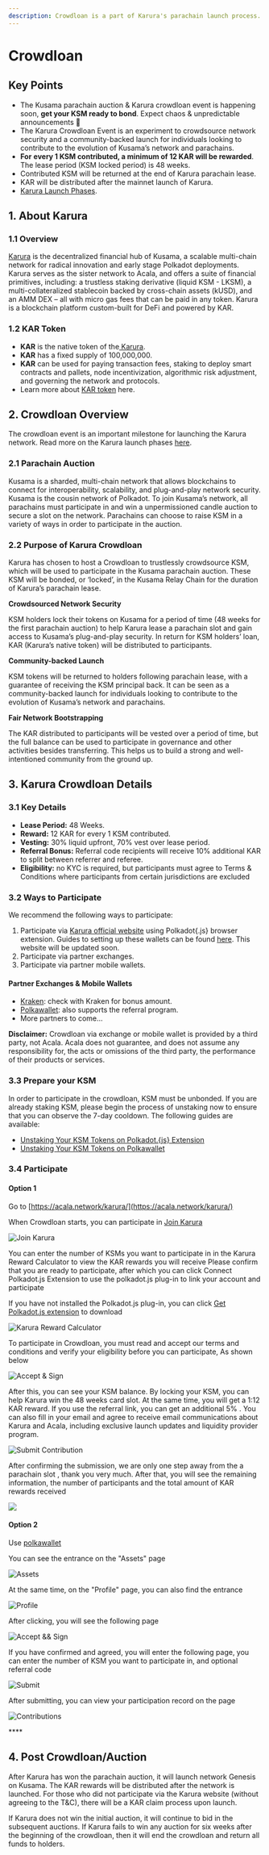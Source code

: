 ```yaml
---
description: Crowdloan is a part of Karura's parachain launch process.
---
```


# Crowdloan

## Key Points

* The Kusama parachain auction & Karura crowdloan event is happening soon, **get your KSM ready to bond**. Expect chaos & unpredictable announcements 🚀
* The Karura Crowdloan Event is an experiment to crowdsource network security and a community-backed launch for individuals looking to contribute to the evolution of Kusama’s network and parachains.
* **For** **every 1 KSM contributed, a minimum of 12 KAR will be rewarded**. The lease period \(KSM locked period\) is 48 weeks. 
* Contributed KSM will be returned at the end of Karura parachain lease.
* KAR will be distributed after the mainnet launch of Karura.
* [Karura Launch Phases](https://www.notion.so/acala/dcabf9ba7c6246c69b913d5972503227?v=4121894373fd43d98ffcac260803928d).

## **1. About Karura**

### 1.1 Overview

[Karura](https://acala.network/karura) is the decentralized financial hub of Kusama, a scalable multi-chain network for radical innovation and early stage Polkadot deployments. Karura serves as the sister network to Acala, and offers a suite of financial primitives, including: a trustless staking derivative \(liquid KSM - LKSM\), a multi-collateralized stablecoin backed by cross-chain assets \(kUSD\), and an AMM DEX –  all with micro gas fees that can be paid in any token. Karura is a blockchain platform custom-built for DeFi and powered by KAR. 

### 1.2 KAR Token

* **KAR** is the native token of the[ Karura](https://acala.network/kar-crowdloan).
* **KAR** has a fixed supply of 100,000,000.
* **KAR** can be used for paying transaction fees, staking to deploy smart contracts and pallets, node incentivization, algorithmic risk adjustment, and governing the network and protocols.
* Learn more about [KAR token](https://acala.network/karura/token) here.

## **2. Crowdloan Overview**

The crowdloan event is an important milestone for launching the Karura network. Read more on the Karura launch phases [here](https://www.notion.so/acala/dcabf9ba7c6246c69b913d5972503227?v=4121894373fd43d98ffcac260803928d).

### **2.1 Parachain Auction**

Kusama is a sharded, multi-chain network that allows blockchains to connect for interoperability, scalability, and plug-and-play network security. Kusama is the cousin network of Polkadot. To join Kusama’s network, all parachains must participate in and win a unpermissioned candle auction to secure a slot on the network. Parachains can choose to raise KSM in a variety of ways in order to participate in the auction.

### **2.2 Purpose of Karura Crowdloan**

Karura has chosen to host a Crowdloan to trustlessly crowdsource KSM, which will be used to participate in the Kusama parachain auction. These KSM will be bonded, or ‘locked’, in the Kusama Relay Chain for the duration of Karura’s parachain lease.

**Crowdsourced Network Security**  
  
KSM holders lock their tokens on Kusama for a period of time \(48 weeks for the first parachain auction\) to help Karura lease a parachain slot and gain access to Kusama’s plug-and-play security. In return for KSM holders’ loan, KAR \(Karura’s native token\) will be distributed to participants.

**Community-backed Launch**

KSM tokens will be returned to holders following parachain lease, with a guarantee of receiving the KSM principal back. It can be seen as a community-backed launch for individuals looking to contribute to the evolution of Kusama’s network and parachains.

**Fair Network Bootstrapping**

The KAR distributed to participants will be vested over a period of time, but the full balance can be used to participate in governance and other activities besides transferring. This helps us to build a strong and well-intentioned community from the ground up.

## **3. Karura Crowdloan Details**

### **3.1 Key Details**

* **Lease Period:** 48 Weeks.
* **Reward:** 12 KAR for every 1 KSM contributed.
* **Vesting:** 30% liquid upfront, 70% vest over lease period.
* **Referral Bonus:** Referral code recipients will receive 10% additional KAR to split between referrer and referee.
* **Eligibility:** no KYC is required, but participants must agree to Terms & Conditions where participants from certain jurisdictions are excluded

### 3.2 Ways to Participate

We recommend the following ways to participate:

1. Participate via [Karura official website](https://acala.network/karura/join-karura) using Polkadot{.js} browser extension. Guides to setting up these wallets can be found [here](https://wiki.acala.network/karura/ksm-address/create-new-ksm-account). This website will be updated soon.
2. Participate via partner exchanges.
3. Participate via partner mobile wallets.

#### Partner Exchanges & Mobile Wallets

* [Kraken](https://www.kraken.com/learn/parachain-auctions): check with Kraken for bonus amount.
* [Polkawallet](https://polkawallet.io/): also supports the referral program. 
* More partners to come...

**Disclaimer:** Crowdloan via exchange or mobile wallet is provided by a third party, not Acala. Acala does not guarantee, and does not assume any responsibility for, the acts or omissions of the third party, the performance of their products or services.

### 3.3 Prepare your KSM

In order to participate in the crowdloan, KSM must be unbonded. If you are already staking KSM, please begin the process of unstaking now to ensure that you can observe the 7-day cooldown. The following guides are available:

* [Unstaking Your KSM Tokens on Polkadot.{js} Extension](https://wiki.acala.network/karura/ksm-address/unstaking-your-ksm-tokens-on-polkadot.-js-extension)
* [Unstaking Your KSM Tokens on Polkawallet](https://wiki.acala.network/karura/ksm-address/unstake-polkawallet)

### **3.4** Participate

#### Option 1

Go to [https://acala.network/karura/](https://acala.network/karura/)

When Crowdloan starts, you can participate in [Join Karura](https://acala.network/karura/join-karura)

![Join Karura](https://lh3.googleusercontent.com/KQ_ds6czQc2GMuvsHHKUiRJymgThlJPLOeN262kUyo_YY9XQYCJMTSsPZ_6PiEpR1gN7ATEuFKXCkdf70u3UJT0tge8OTl4tzALR_2YjvAk7jrjL-ny5tOzsK2DCNDARL1KZHv4)

You can enter the number of KSMs you want to participate in in the Karura Reward Calculator to view the KAR rewards you will receive Please confirm that you are ready to participate, after which you can click Connect Polkadot.js Extension to use the polkadot.js plug-in to link your account and participate

If you have not installed the Polkadot.js plug-in, you can click [Get Polkadot.js extension](https://polkadot.js.org/extension/) to download

![Karura Reward Calculator](https://lh4.googleusercontent.com/1bP9mvfUoMstDGaX5FgqqsGC2fK1Uy8_N1ZRH11ocxp-D9OtTRoxaCQACaTBq0ng9fn24FF7EiiDZbXTQuhddWfhX2ZDMQdlArMiTiRcCD1ejIku1napLho2CWibCT9k20x9mXo)

To participate in Crowdloan, you must read and accept our terms and conditions and verify your eligibility before you can participate,  As shown below

![Accept &amp; Sign](https://lh5.googleusercontent.com/HJYuTZ7vJ1Ml6FM84W4eTW6jaRgLC6Gibn8uTAAeHCuK7jOWEzPAkxX8uN_obGCYoKXlKxwojSxHC4m8Z50wlbfi5nXr4YIQg3WptI2IzaDPYL_VQ60R-8qo65cG9__Tr9C8CwU)

After this, you can see your KSM balance. By locking your KSM, you can help Karura win the 48 weeks card slot. At the same time, you will get a 1:12 KAR reward. If you use the referral link, you can get an additional 5% . You can also fill in your email and agree to receive email communications about Karura and Acala, including exclusive launch updates and liquidity provider program.

![Submit Contribution](https://lh4.googleusercontent.com/n_KVgNT8he3B0vyey0Zrd0DXovr8vDFcJRfviEGMOXfSwB19ItX8mJu1YeId_HZfEO21dhMl1uAOxupMETG4VCMKfEjQo-bUbeAkmlvZW0hOO2-ONnZ7bw9_T4ob4BM8oENv2uo)

After confirming the submission, we are only one step away from the a parachain slot , thank you very much. After that, you will see the remaining information, the number of participants and the total amount of KAR rewards received

![](https://lh5.googleusercontent.com/XbMM-jhKHO0CIR1B6I2lMw87ivsJtMJIeX_QbeVVHslBooWDgHKVAPSw9BC26tTVdo8hgvDoYTbkCbgb9qxakCo2M6FUMKC7VMC6PSYNDr-QUVNay2xfmrmMyQk6q-Y5sOAIT8U)

#### Option 2

Use [polkawallet](https://polkawallet.io/)

You can see the entrance on the "Assets" page

![Assets](https://lh6.googleusercontent.com/f3xzhX96Q-ugtaymVHMEbDowMcCFvWe0sGVw2pZKmHFbZ3Nd-YAvrewE0U-vTxGKmcJ0Tvub-5n2VyNI-pmn6EaA6iuUa3FBlCGxRIVjj_snCTiBYToxKLAy6iKVAwMv1hAMue4)

At the same time, on the "Profile" page, you can also find the entrance

![Profile](https://lh5.googleusercontent.com/WtlE_hzCtfbja-lkeo-hLZu3XyML0YoP3Kf8hCLFjphkuM_wCKD6Fo3yB12cdw4yj5iz-F2soxsfLc_qOlwru9Z_H0_zvThef7dje1mxDbHUC_TLyp_dg4Na0AKdM4aAsDa28dU)

After clicking, you will see the following page

![Accept &amp;&amp; Sign](../../.gitbook/assets/image%20%286%29.png)

If you have confirmed and agreed, you will enter the following page, you can enter the number of KSM you want to participate in, and optional referral code

![Submit](../../.gitbook/assets/image%20%289%29.png)

After submitting, you can view your participation record on the page

![Contributions](../../.gitbook/assets/image%20%288%29.png)

\*\*\*\*

## **4. Post Crowdloan/Auction**

After Karura has won the parachain auction, it will launch network Genesis on Kusama. The KAR rewards will be distributed after the network is launched. For those who did not participate via the Karura website \(without agreeing to the T&C\), there will be a KAR claim process upon launch.

If Karura does not win the initial auction, it will continue to bid in the subsequent auctions. If Karura fails to win any auction for six weeks after the beginning of the crowdloan, then it will end the crowdloan and return all funds to holders.

